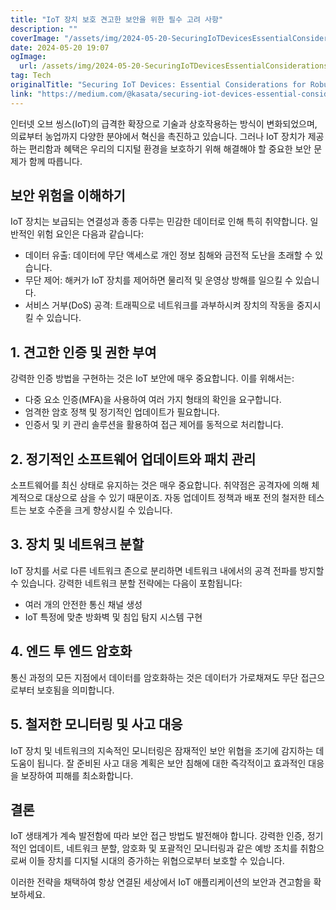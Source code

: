 ```yaml
---
title: "IoT 장치 보호 견고한 보안을 위한 필수 고려 사항"
description: ""
coverImage: "/assets/img/2024-05-20-SecuringIoTDevicesEssentialConsiderationsforRobustProtections_0.png"
date: 2024-05-20 19:07
ogImage:
  url: /assets/img/2024-05-20-SecuringIoTDevicesEssentialConsiderationsforRobustProtections_0.png
tag: Tech
originalTitle: "Securing IoT Devices: Essential Considerations for Robust Protections"
link: "https://medium.com/@kasata/securing-iot-devices-essential-considerations-for-robust-protections-fa724e6a86ce"
---
```


인터넷 오브 씽스(IoT)의 급격한 확장으로 기술과 상호작용하는 방식이 변화되었으며, 의료부터 농업까지 다양한 분야에서 혁신을 촉진하고 있습니다. 그러나 IoT 장치가 제공하는 편리함과 혜택은 우리의 디지털 환경을 보호하기 위해 해결해야 할 중요한 보안 문제가 함께 따릅니다.

## 보안 위험을 이해하기

IoT 장치는 보급되는 연결성과 종종 다루는 민감한 데이터로 인해 특히 취약합니다. 일반적인 위험 요인은 다음과 같습니다:

- 데이터 유출: 데이터에 무단 액세스로 개인 정보 침해와 금전적 도난을 초래할 수 있습니다.
- 무단 제어: 해커가 IoT 장치를 제어하면 물리적 및 운영상 방해를 일으킬 수 있습니다.
- 서비스 거부(DoS) 공격: 트래픽으로 네트워크를 과부하시켜 장치의 작동을 중지시킬 수 있습니다.

<div class="content-ad"></div>

## 1. 견고한 인증 및 권한 부여

강력한 인증 방법을 구현하는 것은 IoT 보안에 매우 중요합니다. 이를 위해서는:

- 다중 요소 인증(MFA)을 사용하여 여러 가지 형태의 확인을 요구합니다.
- 엄격한 암호 정책 및 정기적인 업데이트가 필요합니다.
- 인증서 및 키 관리 솔루션을 활용하여 접근 제어를 동적으로 처리합니다.

## 2. 정기적인 소프트웨어 업데이트와 패치 관리

<div class="content-ad"></div>

소프트웨어를 최신 상태로 유지하는 것은 매우 중요합니다. 취약점은 공격자에 의해 체계적으로 대상으로 삼을 수 있기 때문이죠. 자동 업데이트 정책과 배포 전의 철저한 테스트는 보호 수준을 크게 향상시킬 수 있습니다.

## 3. 장치 및 네트워크 분할

IoT 장치를 서로 다른 네트워크 존으로 분리하면 네트워크 내에서의 공격 전파를 방지할 수 있습니다. 강력한 네트워크 분할 전략에는 다음이 포함됩니다:

- 여러 개의 안전한 통신 채널 생성
- IoT 특정에 맞춘 방화벽 및 침입 탐지 시스템 구현

<div class="content-ad"></div>

## 4. 엔드 투 엔드 암호화

통신 과정의 모든 지점에서 데이터를 암호화하는 것은 데이터가 가로채져도 무단 접근으로부터 보호됨을 의미합니다.

## 5. 철저한 모니터링 및 사고 대응

IoT 장치 및 네트워크의 지속적인 모니터링은 잠재적인 보안 위협을 조기에 감지하는 데 도움이 됩니다. 잘 준비된 사고 대응 계획은 보안 침해에 대한 즉각적이고 효과적인 대응을 보장하여 피해를 최소화합니다.

<div class="content-ad"></div>

## 결론

IoT 생태계가 계속 발전함에 따라 보안 접근 방법도 발전해야 합니다. 강력한 인증, 정기적인 업데이트, 네트워크 분할, 암호화 및 포괄적인 모니터링과 같은 예방 조치를 취함으로써 이들 장치를 디지털 시대의 증가하는 위협으로부터 보호할 수 있습니다.

이러한 전략을 채택하여 항상 연결된 세상에서 IoT 애플리케이션의 보안과 견고함을 확보하세요.
